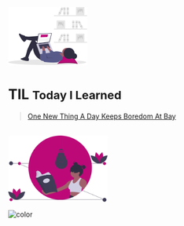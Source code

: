 <!-- _coverpage.md -->

<br/><br/>

![logo](_media/icon.svg)


# TIL </a> <small> Today I Learned </small>

> [One New Thing A Day Keeps Boredom At Bay](#main)

<br/>

<!-- background image --
![Book reading illustration from undraw.co](_media/bg.svg)
-->
<img src="_media/bg.svg" alt="Book reading illustration from undraw.co" width="40%" />

<!-- background color -->
![color](#ffffff)